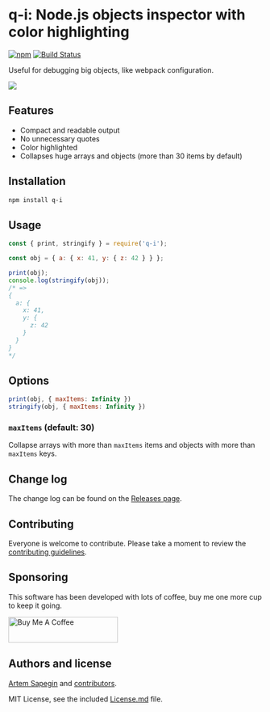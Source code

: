 # q-i: Node.js objects inspector with color highlighting

[![npm](https://img.shields.io/npm/v/q-i.svg)](https://www.npmjs.com/package/q-i)
[![Build Status](https://travis-ci.org/sapegin/q-i.svg)](https://travis-ci.org/sapegin/q-i)

Useful for debugging big objects, like webpack configuration.

![](https://d3vv6lp55qjaqc.cloudfront.net/items/0S1R2F1u1i1E2h2z0R41/q-i.png)

## Features

* Compact and readable output
* No unnecessary quotes
* Color highlighted
* Collapses huge arrays and objects (more than 30 items by default)

## Installation

```bash
npm install q-i
```

## Usage

```js
const { print, stringify } = require('q-i');

const obj = { a: { x: 41, y: { z: 42 } } };

print(obj);
console.log(stringify(obj));
/* =>
{
  a: {
    x: 41,
    y: {
      z: 42
    }
  }
}
*/
```

## Options

```js
print(obj, { maxItems: Infinity })
stringify(obj, { maxItems: Infinity })
```

### `maxItems` (default: 30)

Collapse arrays with more than `maxItems` items and objects with more than `maxItems` keys.

## Change log

The change log can be found on the [Releases page](https://github.com/sapegin/q-i/releases).

## Contributing

Everyone is welcome to contribute. Please take a moment to review the [contributing guidelines](Contributing.md).

## Sponsoring

This software has been developed with lots of coffee, buy me one more cup to keep it going.

<a href="https://www.buymeacoffee.com/sapegin" target="_blank"><img src="https://cdn.buymeacoffee.com/buttons/lato-orange.png" alt="Buy Me A Coffee" height="51" width="217" ></a>

## Authors and license

[Artem Sapegin](http://sapegin.me) and [contributors](https://github.com/sapegin/q-i/graphs/contributors).

MIT License, see the included [License.md](License.md) file.
